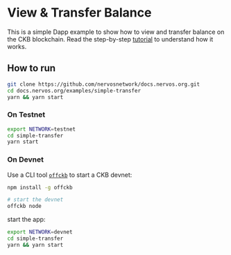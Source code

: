 # View & Transfer Balance

This is a simple Dapp example to show how to view and transfer balance on the CKB blockchain. Read the step-by-step [tutorial](https://docs.nervos.org/docs/dapp/transfer-ckb) to understand how it works.

## How to run

```sh
git clone https://github.com/nervosnetwork/docs.nervos.org.git
cd docs.nervos.org/examples/simple-transfer
yarn && yarn start
```

### On Testnet

```sh
export NETWORK=testnet
cd simple-transfer
yarn start 
```

### On Devnet

Use a CLI tool [`offckb`](https://github.com/ckb-devrel/offckb) to start a CKB devnet:

```sh
npm install -g offckb

# start the devnet
offckb node 
```

start the app:

```sh
export NETWORK=devnet
cd simple-transfer
yarn && yarn start
```
